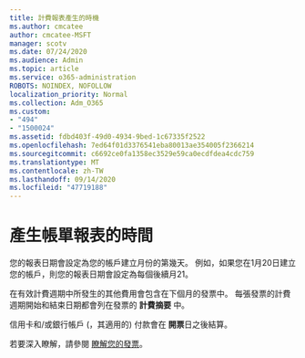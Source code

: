 ```yaml
---
title: 計費報表產生的時機
ms.author: cmcatee
author: cmcatee-MSFT
manager: scotv
ms.date: 07/24/2020
ms.audience: Admin
ms.topic: article
ms.service: o365-administration
ROBOTS: NOINDEX, NOFOLLOW
localization_priority: Normal
ms.collection: Adm_O365
ms.custom:
- "494"
- "1500024"
ms.assetid: fdbd403f-49d0-4934-9bed-1c67335f2522
ms.openlocfilehash: 7ed64f01d3376541eba80013ae354005f2366214
ms.sourcegitcommit: c6692ce0fa1358ec3529e59ca0ecdfdea4cdc759
ms.translationtype: MT
ms.contentlocale: zh-TW
ms.lasthandoff: 09/14/2020
ms.locfileid: "47719188"
---
```

# <a name="when-is-the-billing-statement-generated"></a>產生帳單報表的時間

您的報表日期會設定為您的帳戶建立月份的第幾天。 例如，如果您在1月20日建立您的帳戶，則您的報表日期會設定為每個後續月21。

在有效計費週期中所發生的其他費用會包含在下個月的發票中。 每張發票的計費週期開始和結束日期都會列在發票的 **計費摘要** 中。

信用卡和/或銀行帳戶 (，其適用的) 付款會在 **開票**日之後結算。
  
若要深入瞭解，請參閱 [瞭解您的發票](https://docs.microsoft.com/microsoft-365/commerce/billing-and-payments/understand-your-invoice2)。